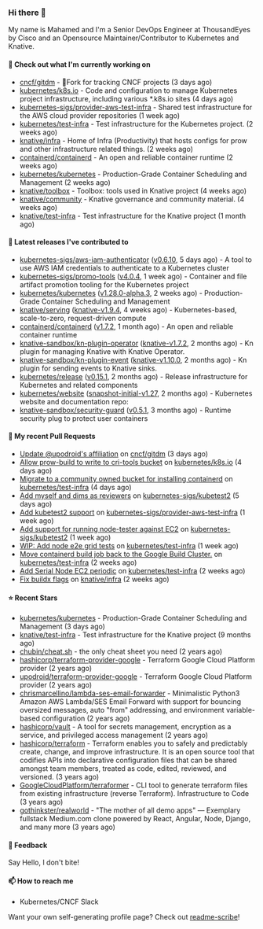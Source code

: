 ### Hi there 👋

My name is Mahamed and I'm a Senior DevOps Engineer at ThousandEyes by Cisco and an Opensource Maintainer/Contributor to Kubernetes and Knative.

#### 👷 Check out what I'm currently working on

- [cncf/gitdm](https://github.com/cncf/gitdm) - 📜Fork for tracking CNCF projects (3 days ago)
- [kubernetes/k8s.io](https://github.com/kubernetes/k8s.io) - Code and configuration to manage Kubernetes project infrastructure, including various *.k8s.io sites (4 days ago)
- [kubernetes-sigs/provider-aws-test-infra](https://github.com/kubernetes-sigs/provider-aws-test-infra) - Shared test infrastructure for the AWS cloud provider repositories (1 week ago)
- [kubernetes/test-infra](https://github.com/kubernetes/test-infra) - Test infrastructure for the Kubernetes project. (2 weeks ago)
- [knative/infra](https://github.com/knative/infra) - Home of Infra (Productivity) that hosts configs for prow and other infrastructure related things. (2 weeks ago)
- [containerd/containerd](https://github.com/containerd/containerd) - An open and reliable container runtime (2 weeks ago)
- [kubernetes/kubernetes](https://github.com/kubernetes/kubernetes) - Production-Grade Container Scheduling and Management (2 weeks ago)
- [knative/toolbox](https://github.com/knative/toolbox) - Toolbox: tools used in Knative project (4 weeks ago)
- [knative/community](https://github.com/knative/community) - Knative governance and community material. (4 weeks ago)
- [knative/test-infra](https://github.com/knative/test-infra) - Test infrastructure for the Knative project (1 month ago)

#### 🔭 Latest releases I've contributed to

- [kubernetes-sigs/aws-iam-authenticator](https://github.com/kubernetes-sigs/aws-iam-authenticator) ([v0.6.10](https://github.com/kubernetes-sigs/aws-iam-authenticator/releases/tag/v0.6.10), 5 days ago) - A tool to use AWS IAM credentials to authenticate to a Kubernetes cluster
- [kubernetes-sigs/promo-tools](https://github.com/kubernetes-sigs/promo-tools) ([v4.0.4](https://github.com/kubernetes-sigs/promo-tools/releases/tag/v4.0.4), 1 week ago) - Container and file artifact promotion tooling for the Kubernetes project
- [kubernetes/kubernetes](https://github.com/kubernetes/kubernetes) ([v1.28.0-alpha.3](https://github.com/kubernetes/kubernetes/releases/tag/v1.28.0-alpha.3), 2 weeks ago) - Production-Grade Container Scheduling and Management
- [knative/serving](https://github.com/knative/serving) ([knative-v1.9.4](https://github.com/knative/serving/releases/tag/knative-v1.9.4), 4 weeks ago) - Kubernetes-based, scale-to-zero, request-driven compute
- [containerd/containerd](https://github.com/containerd/containerd) ([v1.7.2](https://github.com/containerd/containerd/releases/tag/v1.7.2), 1 month ago) - An open and reliable container runtime
- [knative-sandbox/kn-plugin-operator](https://github.com/knative-sandbox/kn-plugin-operator) ([knative-v1.7.2](https://github.com/knative-sandbox/kn-plugin-operator/releases/tag/knative-v1.7.2), 2 months ago) - Kn plugin for managing Knative with Knative Operator.
- [knative-sandbox/kn-plugin-event](https://github.com/knative-sandbox/kn-plugin-event) ([knative-v1.10.0](https://github.com/knative-sandbox/kn-plugin-event/releases/tag/knative-v1.10.0), 2 months ago) - Kn plugin for sending events to Knative sinks.
- [kubernetes/release](https://github.com/kubernetes/release) ([v0.15.1](https://github.com/kubernetes/release/releases/tag/v0.15.1), 2 months ago) - Release infrastructure for Kubernetes and related components
- [kubernetes/website](https://github.com/kubernetes/website) ([snapshot-initial-v1.27](https://github.com/kubernetes/website/releases/tag/snapshot-initial-v1.27), 2 months ago) - Kubernetes website and documentation repo: 
- [knative-sandbox/security-guard](https://github.com/knative-sandbox/security-guard) ([v0.5.1](https://github.com/knative-sandbox/security-guard/releases/tag/v0.5.1), 3 months ago) - Runtime security plug to protect user containers

#### 🔨 My recent Pull Requests

- [Update @upodroid&#39;s affiliation](https://github.com/cncf/gitdm/pull/100) on [cncf/gitdm](https://github.com/cncf/gitdm) (3 days ago)
- [Allow prow-build to write to cri-tools bucket](https://github.com/kubernetes/k8s.io/pull/5500) on [kubernetes/k8s.io](https://github.com/kubernetes/k8s.io) (4 days ago)
- [Migrate to a community owned bucket for installing containerd](https://github.com/kubernetes/test-infra/pull/29986) on [kubernetes/test-infra](https://github.com/kubernetes/test-infra) (4 days ago)
- [Add myself and dims as reviewers](https://github.com/kubernetes-sigs/kubetest2/pull/231) on [kubernetes-sigs/kubetest2](https://github.com/kubernetes-sigs/kubetest2) (5 days ago)
- [Add kubetest2 support](https://github.com/kubernetes-sigs/provider-aws-test-infra/pull/39) on [kubernetes-sigs/provider-aws-test-infra](https://github.com/kubernetes-sigs/provider-aws-test-infra) (1 week ago)
- [Add support for running node-tester against EC2](https://github.com/kubernetes-sigs/kubetest2/pull/230) on [kubernetes-sigs/kubetest2](https://github.com/kubernetes-sigs/kubetest2) (1 week ago)
- [WIP: Add node e2e grid tests](https://github.com/kubernetes/test-infra/pull/29944) on [kubernetes/test-infra](https://github.com/kubernetes/test-infra) (1 week ago)
- [Move containerd build job back to the Google Build Cluster.](https://github.com/kubernetes/test-infra/pull/29839) on [kubernetes/test-infra](https://github.com/kubernetes/test-infra) (2 weeks ago)
- [Add Serial Node EC2 periodic](https://github.com/kubernetes/test-infra/pull/29838) on [kubernetes/test-infra](https://github.com/kubernetes/test-infra) (2 weeks ago)
- [Fix buildx flags](https://github.com/knative/infra/pull/111) on [knative/infra](https://github.com/knative/infra) (2 weeks ago)

#### ⭐ Recent Stars

- [kubernetes/kubernetes](https://github.com/kubernetes/kubernetes) - Production-Grade Container Scheduling and Management (3 days ago)
- [knative/test-infra](https://github.com/knative/test-infra) - Test infrastructure for the Knative project (9 months ago)
- [chubin/cheat.sh](https://github.com/chubin/cheat.sh) - the only cheat sheet you need (2 years ago)
- [hashicorp/terraform-provider-google](https://github.com/hashicorp/terraform-provider-google) - Terraform Google Cloud Platform provider (2 years ago)
- [upodroid/terraform-provider-google](https://github.com/upodroid/terraform-provider-google) - Terraform Google Cloud Platform provider (2 years ago)
- [chrismarcellino/lambda-ses-email-forwarder](https://github.com/chrismarcellino/lambda-ses-email-forwarder) - Minimalistic Python3 Amazon AWS Lambda/SES Email Forward with support for bouncing oversized messages, auto &#34;from&#34; addressing, and environment variable-based configuration (2 years ago)
- [hashicorp/vault](https://github.com/hashicorp/vault) - A tool for secrets management, encryption as a service, and privileged access management (2 years ago)
- [hashicorp/terraform](https://github.com/hashicorp/terraform) - Terraform enables you to safely and predictably create, change, and improve infrastructure. It is an open source tool that codifies APIs into declarative configuration files that can be shared amongst team members, treated as code, edited, reviewed, and versioned. (3 years ago)
- [GoogleCloudPlatform/terraformer](https://github.com/GoogleCloudPlatform/terraformer) - CLI tool to generate terraform files from existing infrastructure (reverse Terraform). Infrastructure to Code (3 years ago)
- [gothinkster/realworld](https://github.com/gothinkster/realworld) - &#34;The mother of all demo apps&#34; — Exemplary fullstack Medium.com clone powered by React, Angular, Node, Django, and many more (3 years ago)

#### 💬 Feedback

Say Hello, I don't bite!

#### 📫 How to reach me

- Kubernetes/CNCF Slack

Want your own self-generating profile page? Check out [readme-scribe](https://github.com/muesli/readme-scribe)!


